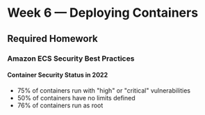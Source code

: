 # Week 6 — Deploying Containers

## Required Homework 

### Amazon ECS Security Best Practices

#### Container Security Status in 2022

- 75% of containers run with "high" or "critical" vulnerabilities
- 50% of containers have no limits defined
- 76% of containers run as root

